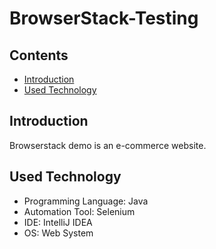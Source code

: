 # BrowserStack-Testing


## Contents
- [Introduction](#introduction)
- [Used Technology](#used-technology)

## Introduction

 Browserstack[](https://www.bstackdemo.com/) demo is an e-commerce website.
 
  
## Used Technology
 
- Programming Language: Java 
- Automation Tool: Selenium
- IDE: IntelliJ IDEA
- OS: Web System
